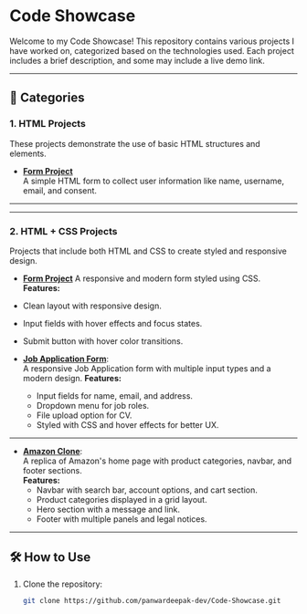  # Code Showcase

Welcome to my Code Showcase! This repository contains various projects I have worked on, categorized based on the technologies used. Each project includes a brief description, and some may include a live demo link.

---

## 📂 Categories

### 1. HTML Projects
These projects demonstrate the use of basic HTML structures and elements.

- **[Form Project](https://github.com/panwardeepak-dev/Code-Showcase/tree/main/HTML-Projects/Project1)**  
  A simple HTML form to collect user information like name, username, email, and consent.

---



---

### 2. HTML + CSS Projects
Projects that include both HTML and CSS to create styled and responsive design.

- **[Form Project](https://github.com/panwardeepak-dev/Code-Showcase/tree/main/CSS-Projects/Project1)** 
A responsive and modern form styled using CSS.
**Features:**
- Clean layout with responsive design.
- Input fields with hover effects and focus states.
- Submit button with hover color transitions.

- **[Job Application Form](https://github.com/panwardeepak-dev/Code-Showcase/tree/main/CSS-Projects/JOB-Apply-Form)**:  
  A responsive Job Application form with multiple input types and a modern design.
  **Features:**
  - Input fields for name, email, and address.
  - Dropdown menu for job roles.
  - File upload option for CV.
  - Styled with CSS and hover effects for better UX.

---

- **[Amazon Clone](https://github.com/panwardeepak-dev/Code-Showcase/tree/main/CSS-Projects/Amazon-Clone)**:  
  A replica of Amazon's home page with product categories, navbar, and footer sections.  
  **Features:**
  - Navbar with search bar, account options, and cart section.
  - Product categories displayed in a grid layout.
  - Hero section with a message and link.
  - Footer with multiple panels and legal notices.

---

## 🛠️ How to Use
1. Clone the repository:  
   ```bash
   git clone https://github.com/panwardeepak-dev/Code-Showcase.git
